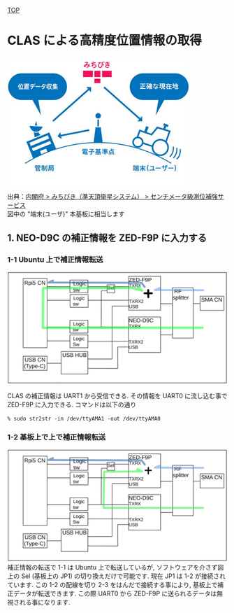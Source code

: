 [TOP](../README.md)<br/>
# CLAS による高精度位置情報の取得
![clas image](isos7j0000000120.jpg)


出典：[内閣府 > みちびき（準天頂衛星システム） > センチメータ級測位補強サービス](https://qzss.go.jp/overview/services/sv06_clas.html)<br/>
図中の "端末(ユーザ)" 本基板に相当します

## 1. NEO-D9C の補正情報を ZED-F9P に入力する
### 1-1 Ubuntu 上で補正情報転送
![clas sw](Rpi-F9PD9C.block.clas-sw.png)

CLAS の補正情報は UART1 から受信できる. その情報を UART0 に流し込む事で ZED-F9P に入力できる. コマンドは以下の通り
```
% sudo str2str -in /dev/ttyAMA1 -out /dev/ttyAMA0
```

### 1-2 基板上で上で補正情報転送
![clas sw](Rpi-F9PD9C.block.clas-hw.png)
補正情報の転送で 1-1 は Ubuntu 上で転送しているが, ソフトウェアを介さず図上の Sel (基板上の JP1) の切り換えだけで可能です. 現在 JP1 は 1-2 が接続されています. この 1-2 の配線を切り 2-3 をはんだで接続する事により, 基板上で補正データが転送できます. この際 UART0 から ZED-F9P に送られるデータは無視される事になります.
